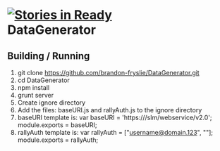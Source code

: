 [![Stories in Ready](https://badge.waffle.io/wgoyer/DataGenerator.png)](http://waffle.io/wgoyer/DataGenerator)  
DataGenerator
=============

Building / Running
------------------

1.	git clone https://github.com/brandon-fryslie/DataGenerator.git
2.	cd DataGenerator
3.	npm install
4.	grunt server
5.  Create ignore directory
6.  Add the files: baseURI.js and rallyAuth.js to the ignore directory
7.  baseURI template is:
	var baseURI = 'https://<server>/slm/webservice/v2.0';
	module.exports = baseURI;
8.  rallyAuth template is:
	var rallyAuth = ["<username@domain.123>", "<password>"];
	module.exports = rallyAuth;